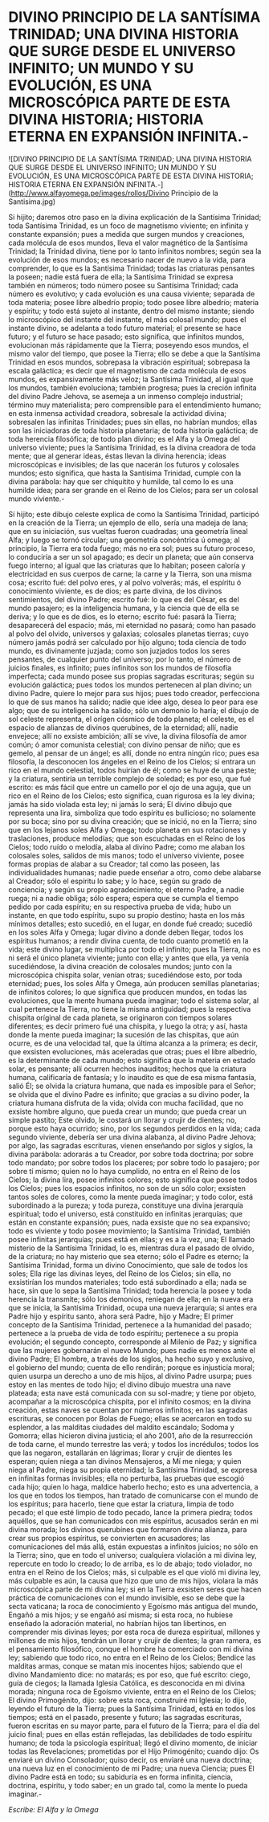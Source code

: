 # DIVINO PRINCIPIO DE LA SANTÍSIMA TRINIDAD; UNA DIVINA HISTORIA QUE SURGE DESDE EL UNIVERSO INFINITO; UN MUNDO Y SU EVOLUCIÓN, ES UNA MICROSCÓPICA PARTE DE ESTA DIVINA HISTORIA; HISTORIA ETERNA EN EXPANSIÓN INFINITA.-

![DIVINO PRINCIPIO DE LA SANTÍSIMA TRINIDAD; UNA DIVINA HISTORIA QUE SURGE DESDE EL UNIVERSO INFINITO; UN MUNDO Y SU EVOLUCIÓN, ES UNA MICROSCÓPICA PARTE DE ESTA DIVINA HISTORIA; HISTORIA ETERNA EN EXPANSIÓN INFINITA.-](http://www.alfayomega.pe/images/rollos/Divino Principio de la Santisima.jpg)

Si hijito; daremos otro paso en la divina explicación de la Santísima Trinidad; toda Santísima Trinidad, es un foco de magnetismo viviente; en infinita y constante expansión; pues a medida que surgen mundos y creaciones, cada molécula de esos mundos, lleva el valor magnético de la Santísima Trinidad; la Trinidad divina, tiene por lo tanto infinitos nombres; según sea la evolución de esos mundos; es necesario nacer de nuevo a la vida, para comprender, lo que es la Santísima Trinidad; todas las criaturas pensantes la poseen; nadie está fuera de ella; la Santísima Trinidad se expresa también en números; todo número posee su Santísima Trinidad; cada número es evolutivo; y cada evolución es una causa viviente; separada de toda materia; posee libre albedrío propio; todo posee libre albedrío; materia y espíritu; y todo está sujeto al instante, dentro del mismo instante; siendo lo microscópico del instante del instante, el más colosal mundo; pues el instante divino, se adelanta a todo futuro material; el presente se hace futuro; y el futuro se hace pasado; esto significa, que infinitos mundos, evolucionan más rápidamente que la Tierra; poseyendo esos mundos, el mismo valor del tiempo, que posee la Tierra; ello se debe a que la Santísima Trinidad en esos mundos, sobrepasa la vibración espiritual; sobrepasa la escala galáctica; es decir que el magnetismo de cada molécula de esos mundos, es expansivamente más veloz; la Santísima Trinidad, al igual que los mundos, también evoluciona; también progresa; pues la creción infinita del divino Padre Jehova, se asemeja a un inmenso complejo industrial; término muy materialista; pero comprensible para el entendimiento humano; en esta inmensa actividad creadora, sobresale la actividad divina; sobresalen las infinitas Trinidades; pues sin ellas, no habrían mundos; ellas son las iniciadoras de toda historia planetaria; de toda historia galáctica; de toda herencia filosófica; de todo plan divino; es el Alfa y la Omega del universo viviente; pues la Santísima Trinidad, es la divina creadora de toda mente; que al generar ideas, éstas llevan la divina herencia; ideas microscópicas e invisibles; de las que nacerán los futuros y colosales mundos; esto significa, que hasta la Santísima Trinidad, cumple con la divina parábola: hay que ser chiquitito y humilde, tal como lo es una humilde idea; para ser grande en el Reino de los Cielos; para ser un colosal mundo viviente.-

Sí hijito; este dibujo celeste explica de como la Santísima Trinidad, participó en la creación de la Tierra; un ejemplo de ello, sería una madeja de lana; que en su iniciación, sus vueltas fueron cuadradas; una geometría lineal Alfa; y luego se tornó circular; una geometría concéntrica ú omega; al principio, la Tierra era toda fuego; más no era sol; pues su futuro proceso, lo conduciría a ser un sol apagado; es decir un planeta; que aún conserva fuego interno; al igual que las criaturas que lo habitan; poseen caloría y electricidad en sus cuerpos de carne; la carne y la Tierra, son una misma cosa; escrito fué: del polvo eres, y al polvo volverás; más, el espíritu ó conocimiento viviente, es de dios; es parte divina, de los divinos sentimientos, del divino Padre; escrito fué: lo que es del César, es del mundo pasajero; es la inteligencia humana, y la ciencia que de ella se deriva; y lo que es de dios, es lo eterno; escrito fué: pasará la Tierra; desaparecerá del espacio; más, mi eternidad no pasará; como han pasado al polvo del olvido, universos y galaxias; colosales planetas tierras; cuyo número jamás podrá ser calculado por hijo alguno; toda ciencia de todo mundo, es divinamente juzjada; como son juzjados todos los seres pensantes, de cualquier punto del universo; por lo tanto, el número de juicios finales, es infinito; pues infinitos son los mundos de filosofía imperfecta; cada mundo posee sus propias sagradas escrituras; según su evolución galáctica; pues todos los mundos pertenecen al plan divino; un divino Padre, quiere lo mejor para sus hijos; pues todo creador, perfecciona lo que de sus manos ha salido; nadie que idee algo, desea lo peor para ese algo; que de su inteligencia ha salido; sólo un demonio lo haría; el dibujo de sol celeste representa, el orígen cósmico de todo planeta; el celeste, es el espacio de alianzas de divinos querubínes, de la eternidad; allí, nadie envejece; allí no exsiste ambición; allí se vive, la divina filosofía de amor común; ó amor comunista celestial; con divino pensar de niño; que es gemelo, al pensar de un ángel; es allí, donde no entra ningún rico; pues esa filosofía, la desconocen los ángeles en el Reino de los Cielos; si entrara un rico en el mundo celestial, todos huirían de él; como se huye de una peste; y la criatura, sentiría un terrible complejo de soledad; es por eso, que fué escrito: es más fácil que entre un camello por el ojo de una aguja, que un rico en el Reino de los Cielos; esto significa, cuan rigurosa es la ley divina; jamás ha sido violada esta ley; ni jamás lo será; El divino dibujo que representa una lira, simboliza que todo espíritu es bullicioso; no solamente por su boca; sino por su divina creación; que se inició, no en la Tierra; sino que en los lejanos soles Alfa y Omega; todo planeta en sus rotaciones y traslaciones, produce melodías; que son escuchadas en el Reino de los Cielos; todo ruído o melodía, alaba al divino Padre; como me alaban los colosales soles, salidos de mis manos; todo el universo viviente, posee formas propias de alabar a su Creador; tal como las poseen, las individualidades humanas; nadie puede enseñar a otro, como debe alabarse al Creador; sólo el espíritu lo sabe; y lo hace, según su grado de conciencia; y según su propio agradecimiento; el eterno Padre, a nadie ruega; ni a nadie obliga; sólo espera; espera que se cumpla el tiempo pedido por cada espíritu; en su respectiva prueba de vida; hubo un instante, en que todo espíritu, supo su propio destino; hasta en los más mínimos detalles; esto sucedió, en el lugar, en donde fué creado; sucedió en los soles Alfa y Omega; lugar divino a donde deben llegar, todos los espíritus humanos; a rendir divina cuenta, de todo cuanto prometió en la vida; este divino lugar, se multiplica por todo el infinito; pues la Tierra, no es ni será el único planeta viviente; junto con ella; y antes que ella, ya venía sucediéndose, la divina creación de colosales mundos; junto con la microscópica chispita solar, venían otras; sucediéndose esto, por toda eternidad; pues, los soles Alfa y Omega, aún producen semillas planetarias; de infinitos colores; lo que significa que producen mundos, en todas las evoluciones, que la mente humana pueda imaginar; todo el sistema solar, al cual pertenece la Tierra, no tiene la misma antiguidad; pues la respectiva chispita oríginal de cada planeta, se originaron con tiempos solares diferentes; es decir primero fué una chispita, y luego la otra; y así, hasta donde la mente pueda imaginar; la sucesión de las chispitas, que aún ocurre, es de una velocidad tal, que la última alcanza a la primera; es decir, que exsisten evoluciones, más aceleradas que otras; pues el libre albedrío, es la determinante de cada mundo; esto significa que la materia en estado solar, es pensante; allí ocurren hechos inauditos; hechos que la criatura humana, calificaría de fantasía; y lo inaudito es que de esa misma fantasía, salió Él; se olvida la criatura humana, que nada es imposible para el Señor; se olvida que el divino Padre es infinito; que gracias a su divino poder, la criatura humana disfruta de la vida; olvida con mucha facilidad, que no exsiste hombre alguno, que pueda crear un mundo; que pueda crear un simple pastito; Este olvido, le costará un llorar y crujir de dientes; no, porque esto haya ocurrido; sino, por los segundos perdidos en la vida; cada segundo viviente, debería ser una divina alabanza, al divino Padre Jehova; por algo, las sagradas escrituras, vienen enseñando por siglos y siglos, la divina parábola: adorarás a tu Creador, por sobre toda doctrina; por sobre todo mandato; por sobre todos los placeres; por sobre todo lo pasajero; por sobre tí mismo; quien no lo haya cumplido, no entra en el Reino de los Cielos; la divina lira, posee infinitos colores; esto significa que posee todos los Cielos; pues los espacios infinitos, no son de un sólo color; exsisten tantos soles de colores, como la mente pueda imaginar; y todo color, está subordinado a la pureza; y toda pureza, constituye una divina jerarquía espiritual; todo el universo, está constituído en infinitas jerarquías; que están en constante expansión; pues, nada exsiste que no sea expansivo; todo es viviente y todo posee movimiento; la Santísima Trinidad, también posee infinitas jerarquías; pues está en ellas; y es a la vez, una; El llamado misterio de la Santísima Trinidad, lo es, mientras dura el pasado de olvido, de la criatura; no hay misterio que sea eterno; sólo el Padre es eterno; la Santísima Trinidad, forma un divino Conocimiento, que sale de todos los soles; Ella rige las divinas leyes, del Reino de los Cielos; sin ella, no exsistirían los mundos materiales; todo está subordinado a ella; nada se hace, sin que lo sepa la Santísima Trinidad; toda herencia la posee y toda herencia la transmite; sólo los demonios, reniegan de ella; en la nueva era que se inicia, la Santísima Trinidad, ocupa una nueva jerarquía; si antes era Padre hijo y espíritu santo, ahora será Padre, hijo y Madre; El primer concepto de la Santísima Trinidad, pertenece a la humanidad del pasado; pertenece a la prueba de vida de todo espíritu; pertenece a su propia evolución; el segundo concepto, corresponde al Milenio de Paz; y significa que las mujeres gobernarán el nuevo Mundo; pues nadie es menos ante el divino Padre; El hombre, a través de los siglos, ha hecho suyo y exclusivo, el gobierno del mundo; cuenta de ello rendirán; porque es injusticia moral; quien usurpa un derecho a uno de mis hijos, al divino Padre usurpa; pues estoy en las mentes de todo hijo; el divino dibujo muestra una nave plateada; esta nave está comunicada con su sol-madre; y tiene por objeto, acompañar a la microscópica chispita, por el infinito cosmos; en la divina creación, estas naves se cuentan por números infinitos; en las sagradas escrituras, se conocen por Bolas de Fuego; ellas se acercaron en todo su esplendor, a las malditas ciudades del maldito escándalo; Sodoma y Gomorra; ellas hicieron divina justicia; el año 2001, año de la resurrección de toda carne, el mundo terrestre las verá; y todos los incrédulos; todos los que las negaron, estallarán en lágrimas; llorar y crujir de dientes les esperan; quien niega a tan divinos Mensajeros, a Mí me niega; y quien niega al Padre, niega su propia eternidad; la Santísima Trinidad, se expresa en infinitas formas invisibles; ella no perturba, las pruebas que escogió cada hijo; quien lo haga, maldice haberlo hecho; esto es una advertencia, a los que en todos los tiempos, han tratado de comunicarse con el mundo de los espíritus; para hacerlo, tiene que estar la criatura, limpia de todo pecado; el que esté limpio de todo pecado, lance la primera piedra; todos aquéllos, que se han comunicados con mis espíritus, acusados serán en mi divina morada; los divinos querubínes que formaron divina alianza, para crear sus propios espíritus, se convierten en acusadores; las comunicaciones del más allá, están expuestas a infinitos juicios; no sólo en la Tierra; sino, que en todo el universo; cualquiera violación a mi divina ley, repercute en todo lo creado; lo de arriba, es lo de abajo; todo violador, no entra en el Reino de los Cielos; más, si culpable es el que violó mi divina ley, más culpable es aún, la causa que hizo que uno de mis hijos, violara la más microscópica parte de mi divina ley; si en la Tierra exsisten seres que hacen práctica de comunicaciones con el mundo invisible, eso se debe que la secta vaticana; la roca de conocimiento y Egoísmo más antigua del mundo, Engañó a mis hijos; y se engañó así misma; si esta roca, no hubiese enseñado la adoración material, no habrían hijos tan libertinos, en comprender mis divinas leyes; por esta roca de dureza espiritual, millones y millones de mis hijos, tendrán un llorar y crujir de dientes; la gran ramera, es el pensamiento filosófico, conque el hombre ha comerciado con mi divina ley; sabiendo que todo rico, no entra en el Reino de los Cielos; Bendice las malditas armas, conque se matan mis inocentes hijos; sabiendo que el divino Mandamiento dice: no matarás; es por eso, que fué escrito: ciego, guía de ciegos; la llamada Iglesia Católica, es desconocida en mi divina morada; ninguna roca de Egoísmo viviente, entra en el Reino de los Cielos; El divino Primogénito, dijo: sobre esta roca, construiré mi Iglesia; lo dijo, leyendo el futuro de la Tierra; pues la Santísima Trinidad, está en todos los tiempos; está en el pasado, presente y futuro; las sagradas escrituras, fueron escritas en su mayor parte, para el futuro de la Tierra; para el día del juicio final; pues en ellas están reflejadas, las debilidades de todo espíritu humano; de toda la psicología espiritual; llegó el divino momento, de iniciar todas las Revelaciones; prometidas por el Hijo Primogénito; cuando dijo: Os enviaré un divino Consolador; quiso decir, os enviaré una nueva doctrina; una nueva luz en el conocimiento de mi Padre; una nueva Ciencia; pues El divino Padre está en todo; su sabiduría es en forma infinita, ciencia, doctrina, espiritu, y todo saber; en un grado tal, como la mente lo pueda imaginar.-

*Escribe: El Alfa y la Omega*
